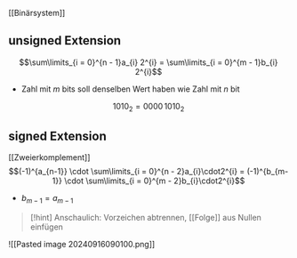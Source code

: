 [[Binärsystem]]
## unsigned Extension

$$\sum\limits_{i = 0}^{n - 1}a_{i} 2^{i} = \sum\limits_{i = 0}^{m - 1}b_{i} 2^{i}$$
- Zahl mit $m$ bits soll denselben Wert haben wie Zahl mit $n$ bit

$$1010_{2} = 0000\, 1010_{2}$$

## signed Extension
[[Zweierkomplement]]
$$(-1)^{a_{n-1}} \cdot \sum\limits_{i = 0}^{n - 2}a_{i}\cdot2^{i} = (-1)^{b_{m-1}} \cdot \sum\limits_{i = 0}^{m - 2}b_{i}\cdot2^{i}$$

- $b_{m - 1} = a_{m-1}$ 

> [!hint] Anschaulich: Vorzeichen abtrennen, [[Folge]] aus Nullen einfügen

![[Pasted image 20240916090100.png]]
